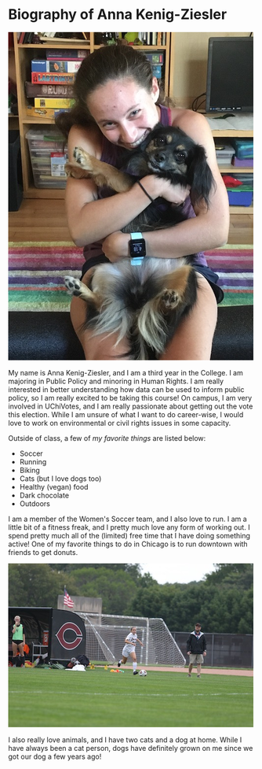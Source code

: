 # Biography of Anna Kenig-Ziesler 

![Image of Me](IMG_0909_smaller.jpeg)

My name is Anna Kenig-Ziesler, and I am a third year in the College. I am majoring in Public Policy and minoring in Human Rights. I am really interested in better understanding how data can be used to inform public policy, so I am really excited to be taking this course! On campus, I am very involved in UChiVotes, and I am really passionate about getting out the vote this election. While I am unsure of what I want to do career-wise, I would love to work on environmental or civil rights issues in some capacity.

Outside of class, a few of *my favorite things* are listed below: 

* Soccer
* Running
* Biking
* Cats (but I love dogs too)
* Healthy (vegan) food
* Dark chocolate
* Outdoors

I am a member of the Women's Soccer team, and I also love to run. I am a little bit of a fitness freak, and I pretty much love any form of working out. I spend pretty much all of the (limited) free time that I have doing something active! One of my favorite things to do in Chicago is to run downtown with friends to get donuts.

![Image of Me Playing Soccer](IMG_0131_smaller.jpeg)

I also really love animals, and I have two cats and a dog at home. While I have always been a cat person, dogs have definitely grown on me since we got our dog a few years ago! 


